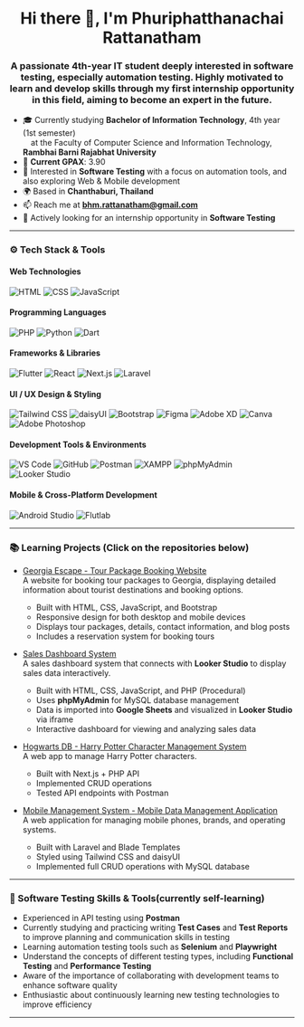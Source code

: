 <h1 align="center">Hi there 👋, I'm Phuriphatthanachai Rattanatham</h1>
<h3 align="center">A passionate 4th-year IT student deeply interested in software testing, especially automation testing. Highly motivated to learn and develop skills through my first internship opportunity in this field, aiming to become an expert in the future.</h3>

- 🎓 Currently studying **Bachelor of Information Technology**, 4th year (1st semester)  
 at the Faculty of Computer Science and Information Technology, **Rambhai Barni Rajabhat University**  
- 🏅 **Current GPAX**: 3.90  
- 🔬 Interested in **Software Testing** with a focus on automation tools, and also exploring Web & Mobile development 
- 🌍 Based in **Chanthaburi, Thailand**  
- 📫 Reach me at **bhm.rattanatham@gmail.com**  
- 💼 Actively looking for an internship opportunity in **Software Testing**

---

### ⚙️ Tech Stack & Tools

#### Web Technologies
![HTML](https://img.shields.io/badge/HTML-E34F26?style=flat&logo=html5&logoColor=white)
![CSS](https://img.shields.io/badge/CSS-1572B6?style=flat&logo=css3)
![JavaScript](https://img.shields.io/badge/JavaScript-F7DF1E?style=flat&logo=javascript&logoColor=000)

#### Programming Languages
![PHP](https://img.shields.io/badge/PHP-777BB4?style=flat&logo=php)
![Python](https://img.shields.io/badge/Python-3776AB?style=flat&logo=python)
![Dart](https://img.shields.io/badge/Dart-0175C2?style=flat&logo=dart)

#### Frameworks & Libraries
![Flutter](https://img.shields.io/badge/Flutter-02569B?style=flat&logo=flutter)
![React](https://img.shields.io/badge/React-20232a?style=flat&logo=react)
![Next.js](https://img.shields.io/badge/Next.js-000000?style=flat&logo=nextdotjs&logoColor=white)
![Laravel](https://img.shields.io/badge/Laravel-FF2D20?style=flat&logo=laravel)

#### UI / UX Design & Styling
![Tailwind CSS](https://img.shields.io/badge/Tailwind_CSS-38B2AC?style=flat&logo=tailwind-css)
![daisyUI](https://img.shields.io/badge/daisyUI-4E46E5?style=flat&logo=tailwind-css)
![Bootstrap](https://img.shields.io/badge/Bootstrap-7952B3?style=flat&logo=bootstrap&logoColor=white)
![Figma](https://img.shields.io/badge/Figma-F24E1E?style=flat&logo=figma)
![Adobe XD](https://img.shields.io/badge/Adobe_XD-FF61F6?style=flat&logo=adobexd)
![Canva](https://img.shields.io/badge/Canva-00C4CC?style=flat&logo=canva)
![Adobe Photoshop](https://img.shields.io/badge/Adobe_Photoshop-31A8FF?style=flat&logo=adobe-photoshop&logoColor=white)

#### Development Tools & Environments
![VS Code](https://img.shields.io/badge/VS_Code-007ACC?style=flat&logo=visual-studio-code)
![GitHub](https://img.shields.io/badge/GitHub-181717?style=flat&logo=github)
![Postman](https://img.shields.io/badge/Postman-FF6C37?style=flat&logo=postman)
![XAMPP](https://img.shields.io/badge/XAMPP-FB7A24?style=flat&logo=xampp)
![phpMyAdmin](https://img.shields.io/badge/phpMyAdmin-6C78AF?style=flat)
![Looker Studio](https://img.shields.io/badge/Looker_Studio-4285F4?style=flat&logo=googleanalytics)

#### Mobile & Cross-Platform Development
![Android Studio](https://img.shields.io/badge/Android_Studio-3DDC84?style=flat&logo=android-studio)
![Flutlab](https://img.shields.io/badge/Flutlab-02569B?style=flat&logo=flutter)

---

### 📚 Learning Projects (Click on the repositories below)
- [Georgia Escape - Tour Package Booking Website](https://github.com/ctrlfaith/georgia-escape)  
  A website for booking tour packages to Georgia, displaying detailed information about tourist destinations and booking options.  
  - Built with HTML, CSS, JavaScript, and Bootstrap
  - Responsive design for both desktop and mobile devices
  - Displays tour packages, details, contact information, and blog posts
  - Includes a reservation system for booking tours
 
- [Sales Dashboard System](https://github.com/ctrlfaith/sales-dashboard-system)  
  A sales dashboard system that connects with **Looker Studio** to display sales data interactively.  
  - Built with HTML, CSS, JavaScript, and PHP (Procedural)
  - Uses **phpMyAdmin** for MySQL database management
  - Data is imported into **Google Sheets** and visualized in **Looker Studio** via iframe
  - Interactive dashboard for viewing and analyzing sales data

- [Hogwarts DB - Harry Potter Character Management System](https://github.com/ctrlfaith/hogwarts-db)  
  A web app to manage Harry Potter characters.  
  - Built with Next.js + PHP API
  - Implemented CRUD operations
  - Tested API endpoints with Postman
 
- [Mobile Management System - Mobile Data Management Application](https://github.com/ctrlfaith/mobile_management_system)  
  A web application for managing mobile phones, brands, and operating systems.  
  - Built with Laravel and Blade Templates
  - Styled using Tailwind CSS and daisyUI
  - Implemented full CRUD operations with MySQL database

---

### 🧪 Software Testing Skills & Tools(currently self-learning)

- Experienced in API testing using **Postman**  
- Currently studying and practicing writing **Test Cases** and **Test Reports** to improve planning and communication skills in testing  
- Learning automation testing tools such as **Selenium** and **Playwright**  
- Understand the concepts of different testing types, including **Functional Testing** and **Performance Testing**  
- Aware of the importance of collaborating with development teams to enhance software quality  
- Enthusiastic about continuously learning new testing technologies to improve efficiency

---

